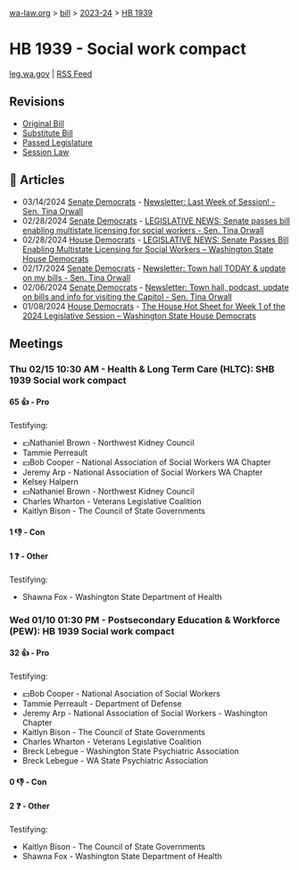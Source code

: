 [wa-law.org](/) > [bill](/bill/) > [2023-24](/bill/2023-24/) > [HB 1939](/bill/2023-24/hb/1939/)

# HB 1939 - Social work compact
[leg.wa.gov](https://app.leg.wa.gov/billsummary?BillNumber=1939&Year=2023&Initiative=false) | [RSS Feed](./rss.xml)

## Revisions
* [Original Bill](1/)
* [Substitute Bill](S/)
* [Passed Legislature](S.PL/)
* [Session Law](S.SL/)

## 📰 Articles
* 03/14/2024 [Senate Democrats](/org/senate_democrats/) - [Newsletter: Last Week of Session! - Sen. Tina Orwall](https://senatedemocrats.wa.gov/orwall/2024/03/14/newsletter-last-week-of-session/#:~:text=HB%201939)
* 02/28/2024 [Senate Democrats](/org/senate_democrats/) - [LEGISLATIVE NEWS: Senate passes bill enabling multistate licensing for social workers - Sen. Tina Orwall](https://senatedemocrats.wa.gov/orwall/2024/02/28/legislative-news-senate-passes-bill-enabling-multistate-licensing-for-social-workers/#:~:text=House%20Bill%201939)
* 02/28/2024 [House Democrats](/org/house_democrats/) - [LEGISLATIVE NEWS: Senate Passes Bill Enabling Multistate Licensing for Social Workers – Washington State House Democrats](https://housedemocrats.wa.gov/blog/2024/02/28/legislative-news-senate-passes-bill-enabling-multistate-licensing-for-social-workers/#:~:text=House%20Bill%201939)
* 02/17/2024 [Senate Democrats](/org/senate_democrats/) - [Newsletter: Town hall TODAY & update on my bills - Sen. Tina Orwall](https://senatedemocrats.wa.gov/orwall/2024/02/17/newsletter-town-hall-today-update-on-my-bills/#:~:text=HB%201939)
* 02/06/2024 [Senate Democrats](/org/senate_democrats/) - [Newsletter: Town hall, podcast, update on bills and info for visiting the Capitol - Sen. Tina Orwall](https://senatedemocrats.wa.gov/orwall/2024/02/06/newsletter-town-hall-podcast-update-on-bills-and-info-for-visiting-the-capitol/#:~:text=HB%201939)
* 01/08/2024 [House Democrats](/org/house_democrats/) - [The House Hot Sheet for Week 1 of the 2024 Legislative Session – Washington State House Democrats](https://housedemocrats.wa.gov/blog/2024/01/08/the-house-hot-sheet-for-week-1-of-the-2024-legislative-session/#:~:text=on%20HB%201939)

## Meetings
### Thu 02/15 10:30 AM - Health & Long Term Care (HLTC): SHB 1939 Social work compact
#### 65 👍 - Pro
Testifying:
* 💵Nathaniel Brown - Northwest Kidney Council
* Tammie Perreault
* 💵Bob Cooper - National Association of Social Workers WA Chapter
* Jeremy Arp - National Association of Social Workers WA Chapter
* Kelsey Halpern
* 💵Nathaniel Brown - Northwest Kidney Council
* Charles Wharton - Veterans Legislative Coalition
* Kaitlyn Bison - The Council of State Governments

#### 1 👎 - Con

#### 1 ❓ - Other
Testifying:
* Shawna Fox - Washington State Department of Health

### Wed 01/10 01:30 PM - Postsecondary Education & Workforce (PEW): HB 1939 Social work compact
#### 32 👍 - Pro
Testifying:
* 💵Bob Cooper - National Asociation of Social Workers
* Tammie Perreault - Department of Defense
* Jeremy Arp - National Association of Social Workers - Washington Chapter
* Kaitlyn Bison - The Council of State Governments
* Charles Wharton - Veterans Legislative Coalition
* Breck Lebegue - Washington State Psychiatric Association
* Breck Lebegue - WA State Psychiatric Association

#### 0 👎 - Con

#### 2 ❓ - Other
Testifying:
* Kaitlyn Bison - The Council of State Governments
* Shawna Fox - Washington State Department of Health
